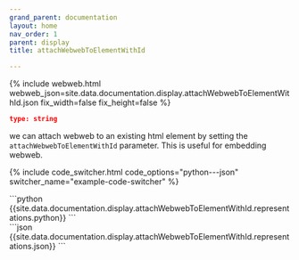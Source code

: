 ```yaml
---
grand_parent: documentation
layout: home
nav_order: 1
parent: display
title: attachWebwebToElementWithId

---
```


{% include webweb.html webweb_json=site.data.documentation.display.attachWebwebToElementWithId.json fix_width=false fix_height=false %}

```json
type: string
````
we can attach webweb to an existing html element by setting the `attachWebwebToElementWithId` parameter. This is useful for embedding webweb.

{% include code_switcher.html code_options="python---json" switcher_name="example-code-switcher" %}
<div class='select-code-block example-code-switcher python-code-block select-code-block-visible'></div>
```python
{{site.data.documentation.display.attachWebwebToElementWithId.representations.python}}
```
<div class='select-code-block example-code-switcher json-code-block'></div>
```json
{{site.data.documentation.display.attachWebwebToElementWithId.representations.json}}
```